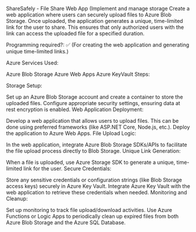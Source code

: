 ShareSafely - File Share Web App (Implement and manage storage
Create a web application where users can securely upload files to Azure Blob Storage. Once uploaded, the application generates a unique, time-limited link for the user to share. This ensures that only authorized users with the link can access the uploaded file for a specified duration.

Programming required?: ✅ (For creating the web application and generating unique time-limited links.)

Azure Services Used:

Azure Blob Storage
Azure Web Apps
Azure KeyVault
Steps:

Storage Setup:

Set up an Azure Blob Storage account and create a container to store the uploaded files.
Configure appropriate security settings, ensuring data at rest encryption is enabled.
Web Application Deployment:

Develop a web application that allows users to upload files. This can be done using preferred frameworks (like ASP.NET Core, Node.js, etc.).
Deploy the application to Azure Web Apps.
File Upload Logic:

In the web application, integrate Azure Blob Storage SDKs/APIs to facilitate the file upload process directly to Blob Storage.
Unique Link Generation:

When a file is uploaded, use Azure Storage SDK to generate a unique, time-limited link for the user.
Secure Credentials:

Store any sensitive credentials or configuration strings (like Blob Storage access keys) securely in Azure Key Vault.
Integrate Azure Key Vault with the web application to retrieve these credentials when needed.
Monitoring and Cleanup:

Set up monitoring to track file upload/download activities.
Use Azure Functions or Logic Apps to periodically clean up expired files from both Azure Blob Storage and the Azure SQL Database.
